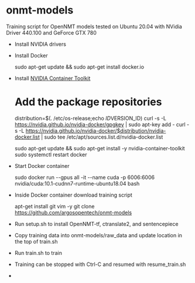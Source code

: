# onmt-models
Training script for OpenNMT models tested on Ubuntu 20.04 with NVidia Driver 440.100 and GeForce GTX 780

- Install NVIDIA drivers
- Install Docker

	sudo apt-get update && sudo apt-get install docker.io

- Install [NVIDIA Container Toolkit](https://github.com/NVIDIA/nvidia-docker)

	# Add the package repositories
	distribution=$(. /etc/os-release;echo $ID$VERSION_ID)
	curl -s -L https://nvidia.github.io/nvidia-docker/gpgkey | sudo apt-key add -
	curl -s -L https://nvidia.github.io/nvidia-docker/$distribution/nvidia-docker.list | sudo tee /etc/apt/sources.list.d/nvidia-docker.list

	sudo apt-get update && sudo apt-get install -y nvidia-container-toolkit
	sudo systemctl restart docker


- Start Docker container 

	sudo docker run --gpus all -it --name cuda -p 6006:6006 nvidia/cuda:10.1-cudnn7-runtime-ubuntu18.04 bash

- Inside Docker container download training script 

	apt-get install git vim -y
	git clone https://github.com/argosopentech/onmt-models

- Run setup.sh to install OpenNMT-tf, ctranslate2, and sentencepiece
- Copy training data into onmt-models/raw_data and update location in the top of train.sh
- Run train.sh to train
- Training can be stopped with Ctrl-C and resumed with resume_train.sh
- 
